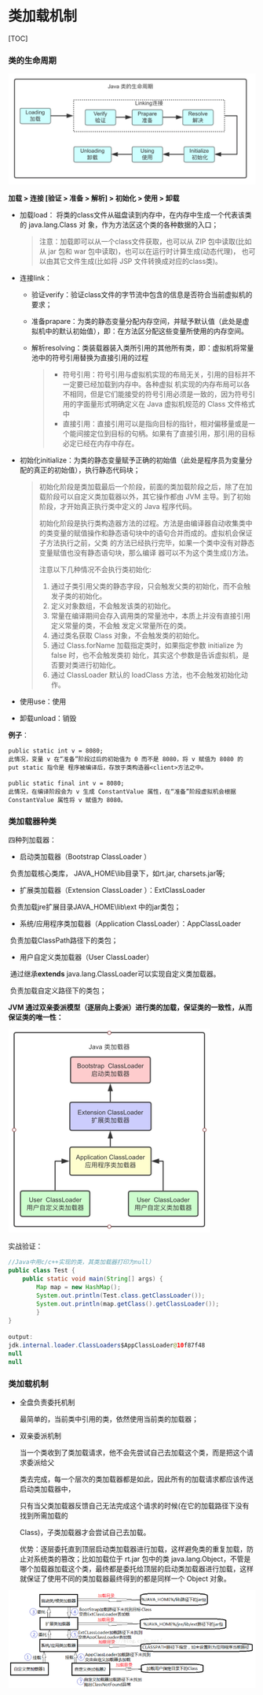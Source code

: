 # 类加载机制

[TOC]

### 类的生命周期

<img src="images/java_class_life.png" alt="image-20200228135219483" style="zoom:50%;" />

**加载 > 连接 [验证 > 准备 > 解析] > 初始化 > 使用 >  卸载**

- 加载load： 将类的class文件从磁盘读到内存中，在内存中生成一个代表该类的 java.lang.Class 对 象，作为方法区这个类的各种数据的入口；

  > 注意：加载即可以从一个class文件获取，也可以从 ZIP 包中读取(比如从 jar 包和 war 包中读取)，也可以在运行时计算生成(动态代理)， 也可以由其它文件生成(比如将 JSP 文件转换成对应的class类)。

- 连接link：

  - 验证verify：验证class文件的字节流中包含的信息是否符合当前虚拟机的要求；

  - 准备prapare：为类的静态变量分配内存空间，并赋予默认值（此处是虚拟机中的默认初始值），即：在方法区分配这些变量所使用的内存空间。

  - 解析resolving：类装载器装入类所引用的其他所有类，即：虚拟机将常量池中的符号引用替换为直接引用的过程

    >- 符号引用：符号引用与虚拟机实现的布局无关，引用的目标并不一定要已经加载到内存中。各种虚拟 机实现的内存布局可以各不相同，但是它们能接受的符号引用必须是一致的，因为符号引 用的字面量形式明确定义在 Java 虚拟机规范的 Class 文件格式中
    >- 直接引用：直接引用可以是指向目标的指针，相对偏移量或是一个能间接定位到目标的句柄。如果有了直接引用，那引用的目标必定已经在内存中存在。

- 初始化initialize：为类的静态变量赋予正确的初始值（此处是程序员为变量分配的真正的初始值），执行静态代码块；

  > 初始化阶段是类加载最后一个阶段，前面的类加载阶段之后，除了在加载阶段可以自定义类加载器以外，其它操作都由 JVM 主导。到了初始阶段，才开始真正执行类中定义的 Java 程序代码。
  >
  > 初始化阶段是执行类构造器<client>方法的过程。<client>方法是由编译器自动收集类中的类变量的赋值操作和静态语句块中的语句合并而成的。虚拟机会保证子<client>方法执行之前，父类 的<client>方法已经执行完毕，如果一个类中没有对静态变量赋值也没有静态语句块，那么编译 器可以不为这个类生成<client>()方法。
  >
  > 注意以下几种情况不会执行类初始化:
  >
  > 1. 通过子类引用父类的静态字段，只会触发父类的初始化，而不会触发子类的初始化。
  > 2. 定义对象数组，不会触发该类的初始化。
  > 3. 常量在编译期间会存入调用类的常量池中，本质上并没有直接引用定义常量的类，不会触
  > 发定义常量所在的类。
  > 4. 通过类名获取 Class 对象，不会触发类的初始化。
  > 5. 通过 Class.forName 加载指定类时，如果指定参数 initialize 为 false 时，也不会触发类初
  > 始化，其实这个参数是告诉虚拟机，是否要对类进行初始化。
  > 6. 通过 ClassLoader 默认的 loadClass 方法，也不会触发初始化动作。

- 使用use：使用

- 卸载unload：销毁

**例子**：

```
public static int v = 8080;
此情况，变量 v 在“准备”阶段过后的初始值为 0 而不是 8080，将 v 赋值为 8080 的 put static 指令是 程序被编译后，存放于类构造器<client>方法之中。

public static final int v = 8080;
此情况，在编译阶段会为 v 生成 ConstantValue 属性，在“准备”阶段虚拟机会根据 ConstantValue 属性将 v 赋值为 8080。
```



### 类加载器种类

四种列加载器：

- 启动类加载器（Bootstrap  ClassLoader  ）

​	负责加载核心类库， JAVA_HOME\lib目录下，如rt.jar, charsets.jar等;

- 扩展类加载器（Extension ClassLoader ）：ExtClassLoader

​	负责加载jre扩展目录JAVA_HOME\lib\ext 中的jar类包；

- 系统/应用程序类加载器（Application ClassLoader）：AppClassLoader 

​    负责加载ClassPath路径下的类包；

-  用户自定义类加载器（User  ClassLoader）

​    通过继承**extends** java.lang.ClassLoader可以实现自定义类加载器。

​    负责加载自定义路径下的类包；

**JVM 通过双亲委派模型（逐层向上委派）进行类的加载，保证类的一致性，从而保证类的唯一性：**

<img src="images/java_class_loaders.png" alt="image-20200228134333989" style="zoom: 50%;" />



实战验证：

```java
//Java中用c/c++实现的类，其类加载器打印为null）
public class Test {
	public static void main(String[] args) {
		Map map = new HashMap();
		System.out.println(Test.class.getClassLoader());
		System.out.println(map.getClass().getClassLoader());
		}
}

output:
jdk.internal.loader.ClassLoaders$AppClassLoader@10f87f48
null
null
```



### 类加载机制

- 全盘负责委托机制

  最简单的，当前类中引用的类，依然使用当前类的加载器；

- 双亲委派机制

  当一个类收到了类加载请求，他不会先尝试自己去加载这个类，而是把这个请求委派给父

  类去完成，每一个层次的类加载器都是如此，因此所有的加载请求都应该传送启动类加载器中，

  只有当父类加载器反馈自己无法完成这个请求的时候(在它的加载路径下没有找到所需加载的

  Class)，子类加载器才会尝试自己去加载。

  优势：逐层委托直到顶层启动类加载器进行加载，这样避免类的重复加载，防止对系统类的篡改；比如加载位于 rt.jar 包中的类 java.lang.Object，不管是哪个加载器加载这个类，最终都是委托给顶层的启动类加载器进行加载，这样就保证了使用不同的类加载器最终得到的都是同样一个 Object 对象。


![image-20200228141945389](images/class_load_method_shuangqin.png)



